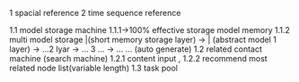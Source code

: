 1 spacial reference 2 time sequence reference

  1.1 model storage machine 
    1.1.1->100% effective storage model memory
    1.1.2 multi model storage
        |(short memory storage layer) ->  | (abstract model 1 layer) -> ...2 lyar -> ... 3 ... -> ... ... (auto generate)
  1.2 related contact machine  (search machine) 
        1.2.1 content input ,
        1.2.2 recommend most related node list(variable length)
  1.3 task pool
